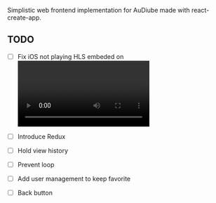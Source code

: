 Simplistic web frontend implementation for AuDiube made with react-create-app.


## TODO
- [ ] Fix iOS not playing HLS embeded on <video>
- [ ] Introduce Redux
- [ ] Hold view history
- [ ] Prevent loop
- [ ] Add user management to keep favorite
- [ ] Back button

